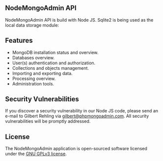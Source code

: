 
## NodeMongoAdmin API

NodeMongoAdmin API is build with Node JS.
Sqlite2 is being used as the local data storage module:

## Features
- MongoDB installation status and overview.
- Databases overview.
- User(s) authentication and authorization.
- Collections and objects management.
- Importing and exporting data.
- Processing overview.
- Administration tools.

## Security Vulnerabilities

If you discover a security vulnerability in our Node JS code, please send an e-mail to Gilbert Rehling via [gilbert@phpmongoadmin.com](mailto:gilbert@phpmongoadmin.com). All security vulnerabilities will be promptly addressed.

## License

The NodeMongoAdmin application is open-sourced software licensed under the [GNU GPLv3 license](https://www.gnu.org/licenses/gpl-3.0.html).
